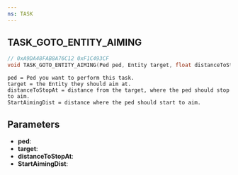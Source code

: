 ```yaml
---
ns: TASK
---
```

## TASK_GOTO_ENTITY_AIMING

```c
// 0xA9DA48FAB8A76C12 0xF1C493CF
void TASK_GOTO_ENTITY_AIMING(Ped ped, Entity target, float distanceToStopAt, float StartAimingDist);
```

```
ped = Ped you want to perform this task.
target = the Entity they should aim at.
distanceToStopAt = distance from the target, where the ped should stop to aim.
StartAimingDist = distance where the ped should start to aim.
```

## Parameters
* **ped**:
* **target**:
* **distanceToStopAt**:
* **StartAimingDist**:
